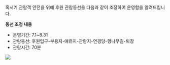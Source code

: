 혹서기 관람객 안전을 위해 후원 관람동선을 다음과 같이 조정하여 운영함을 알려드립니다.

**동선 조정 내용**
- 운영기간: 7.1~8.31
- 관람동선: 후원입구-부용지-애련지-관람지-연경당-향나무길-퇴장
- 관람시간: 70분

![](https://www.cdg.go.kr/upload/summer_secret.gif)